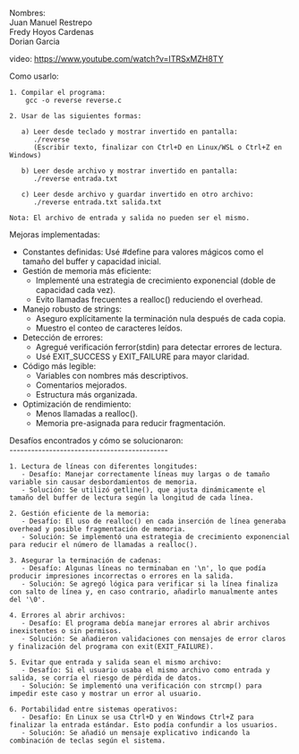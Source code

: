 Nombres:    
Juan Manuel Restrepo    
Fredy Hoyos Cardenas    
Dorian Garcia    

video: https://www.youtube.com/watch?v=ITRSxMZH8TY    

    
Como usarlo:    

    1. Compilar el programa:
        gcc -o reverse reverse.c    
        
    2. Usar de las siguientes formas:

       a) Leer desde teclado y mostrar invertido en pantalla:
          ./reverse
          (Escribir texto, finalizar con Ctrl+D en Linux/WSL o Ctrl+Z en Windows)

       b) Leer desde archivo y mostrar invertido en pantalla:
          ./reverse entrada.txt

       c) Leer desde archivo y guardar invertido en otro archivo:
          ./reverse entrada.txt salida.txt

    Nota: El archivo de entrada y salida no pueden ser el mismo.

Mejoras implementadas:
- Constantes definidas: Usé #define para valores mágicos como el tamaño del buffer y capacidad inicial.
- Gestión de memoria más eficiente:
  * Implementé una estrategia de crecimiento exponencial (doble de capacidad cada vez).
  * Evito llamadas frecuentes a realloc() reduciendo el overhead.
- Manejo robusto de strings:
  * Aseguro explícitamente la terminación nula después de cada copia.
  * Muestro el conteo de caracteres leídos.
- Detección de errores:
  * Agregué verificación ferror(stdin) para detectar errores de lectura.
  * Usé EXIT_SUCCESS y EXIT_FAILURE para mayor claridad.
- Código más legible:
  * Variables con nombres más descriptivos.
  * Comentarios mejorados.
  * Estructura más organizada.
- Optimización de rendimiento:
  * Menos llamadas a realloc().
  * Memoria pre-asignada para reducir fragmentación.


Desafíos encontrados y cómo se solucionaron:    
    --------------------------------------------    

    1. Lectura de líneas con diferentes longitudes:
       - Desafío: Manejar correctamente líneas muy largas o de tamaño variable sin causar desbordamientos de memoria.
       - Solución: Se utilizó getline(), que ajusta dinámicamente el tamaño del buffer de lectura según la longitud de cada línea.

    2. Gestión eficiente de la memoria:
       - Desafío: El uso de realloc() en cada inserción de línea generaba overhead y posible fragmentación de memoria.
       - Solución: Se implementó una estrategia de crecimiento exponencial para reducir el número de llamadas a realloc().

    3. Asegurar la terminación de cadenas:
       - Desafío: Algunas líneas no terminaban en '\n', lo que podía producir impresiones incorrectas o errores en la salida.
       - Solución: Se agregó lógica para verificar si la línea finaliza con salto de línea y, en caso contrario, añadirlo manualmente antes del '\0'.

    4. Errores al abrir archivos:
       - Desafío: El programa debía manejar errores al abrir archivos inexistentes o sin permisos.
       - Solución: Se añadieron validaciones con mensajes de error claros y finalización del programa con exit(EXIT_FAILURE).

    5. Evitar que entrada y salida sean el mismo archivo:
       - Desafío: Si el usuario usaba el mismo archivo como entrada y salida, se corría el riesgo de pérdida de datos.
       - Solución: Se implementó una verificación con strcmp() para impedir este caso y mostrar un error al usuario.

    6. Portabilidad entre sistemas operativos:
       - Desafío: En Linux se usa Ctrl+D y en Windows Ctrl+Z para finalizar la entrada estándar. Esto podía confundir a los usuarios.
       - Solución: Se añadió un mensaje explicativo indicando la combinación de teclas según el sistema.

